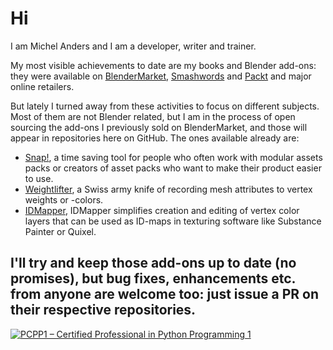# Hi

I am Michel Anders and I am a developer, writer and trainer.

My most visible achievements to date are my books and Blender add-ons: they were available on [BlenderMarket](https://blendermarket.com/creators/varkenvarken">), [Smashwords](https://www.smashwords.com/profile/view/varkenvarken) and [Packt](https://www.packtpub.com/books/info/authors/michel-anders) and major online retailers.

But lately I turned away from these activities to focus on different subjects. Most of them are not Blender related, but I am in the process of open sourcing the add-ons I previously sold on BlenderMarket, and those will appear in repositories here on GitHub. The ones available already are:

  - [Snap!](https://blog.michelanders.nl/2025/04/snap-add-on-for-blender-is-now-free.html), a time saving tool for people who often work with modular assets packs or creators of asset packs who want to make their product easier to use.
  - [Weightlifter](https://blog.michelanders.nl/2025/05/weightlifter-add-on-for-blender-is-now-free.html), a Swiss army knife of recording mesh attributes to vertex weights or -colors.
  - [IDMapper](https://blog.michelanders.nl/2025/08/idmapper-add-on-for-blender-is-now-free.html), IDMapper simplifies creation and editing of vertex color layers that can be used as ID-maps in texturing software like Substance Painter or Quixel.

I'll try and keep those add-ons up to date (no promises), but bug fixes, enhancements etc. from anyone are welcome too: just issue a PR on their respective repositories.
-------------
[![PCPP1 – Certified Professional in Python Programming 1](https://images.credly.com/size/120x120/images/37e26478-d80c-43e8-80eb-ec492f3a26c1/image.png)](https://www.credly.com/badges/b23dec06-2990-4a25-846f-0086aae2ebcc/public_url)
